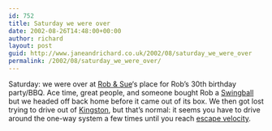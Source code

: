 ```yaml
---
id: 752
title: Saturday we were over
date: 2002-08-26T14:48:00+00:00
author: richard
layout: post
guid: http://www.janeandrichard.co.uk/2002/08/saturday_we_were_over
permalink: /2002/08/saturday_we_were_over/
---
```

Saturday: we were over at [Rob & Sue](http://v1.janeandrichard.co.uk/photos/henstagday/img_2466_640/)&#8216;s place for Rob&#8217;s 30th birthday party/BBQ. Ace time, great people, and someone bought Rob a [Swingball](http://www.sportime.com/products/swingball.shtml) but we headed off back home before it came out of its box. We then got lost trying to drive out of [Kingston](http://kingstononline.co.uk/), but that&#8217;s normal: it seems you have to drive around the one-way system a few times until you reach [escape velocity](http://www.physlink.com/Education/AskExperts/ae158.cfm).